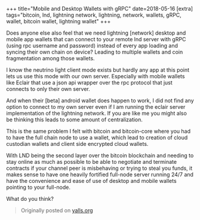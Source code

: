 +++
title="Mobile and Desktop Wallets with gRPC"
date=2018-05-16
[extra]
tags="bitcoin, lnd, lightning network, lightning, network, wallets, gRPC, wallet, bitcoin wallet, lightning wallet"
+++

Does anyone else also feel that we need lightning [network] desktop and mobile app wallets that can connect to your remote lnd server with gRPC (using rpc username and password) instead of every app loading and syncing their own chain on device? Leading to multiple wallets and coin fragmentation among those wallets.

<!-- more -->

I know the neutrino light client mode exists but hardly any app at this point lets us use this mode with our own server. Especially with mobile wallets like Eclair that use a json api wrapper over the rpc protocol that just connects to only their own server. 

And when their [beta] android wallet does happen to work, I did not find any option to connect to my own server even if I am running the eclair server implementation of the lightning network.  If you are like me you might also be thinking this leads to some amount of centralization.

This is the same problem I felt with bitcoin and bitcoin-core where you had to have the full chain node to use a wallet, which lead to creation of cloud custodian wallets and client side encrypted cloud wallets.

With LND being the second layer over the bitcoin blockchain and needing to stay online as much as possible to be able to negotiate and terminate contracts if your channel peer is misbehaving or trying to steal you funds, it makes sense to have one heavily fortified full-node server running 24/7 and have the convenience and ease of use of desktop and mobile wallets pointing to your full-node.

What do you think?

> Originally posted on [yalls.org][1]

[1]: https://yalls.org/articles/a1264e7f-401d-4c46-97a7-7b14e6b54193:926B20A0-5375-4E8A-BC75-D060BD930D7C/e5d7864e-e316-4f4a-9db6-0b72410702c6
